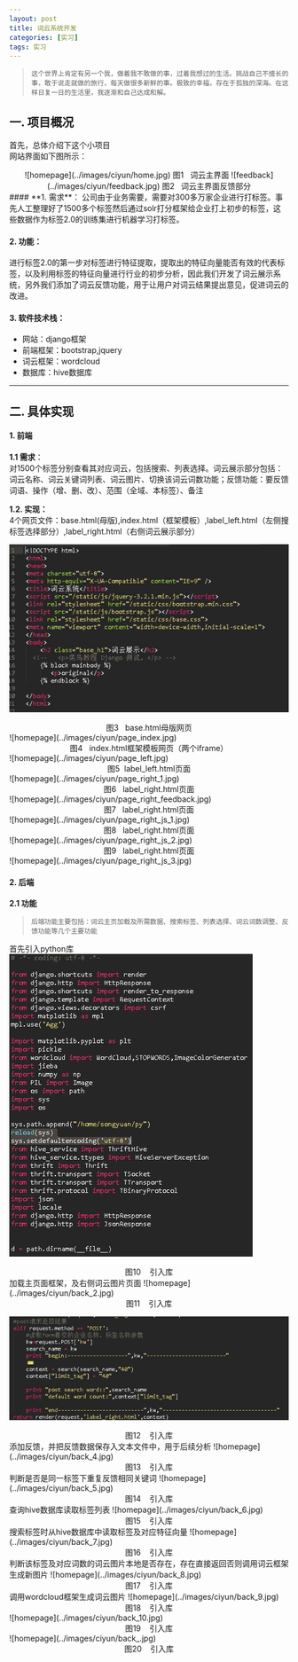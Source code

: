 ```yaml
---
layout: post
title: 词云系统开发
categories: [实习]
tags: 实习
---
```


>     这个世界上肯定有另一个我，做着我不敢做的事，过着我想过的生活。挑战自己不擅长的事，敢于说走就做的旅行，每天做很多新鲜的事。极致的幸福，存在于孤独的深海。在这样日复一日的生活里，我逐渐和自己达成和解。

## 一.  项目概况
首先，总体介绍下这个小项目  
网站界面如下图所示：  
<center>
![homepage](../images/ciyun/home.jpg)  
图1 &nbsp;&nbsp;词云主界面    
![feedback](../images/ciyun/feedback.jpg)   
图2 &nbsp;&nbsp;词云主界面反馈部分  
</center> 
#### **1. 需求**：
公司由于业务需要，需要对300多万家企业进行打标签。事先人工整理好了1500多个标签然后通过solr打分框架给企业打上初步的标签，这些数据作为标签2.0的训练集进行机器学习打标签。  

#### **2. 功能**：
进行标签2.0的第一步对标签进行特征提取，提取出的特征向量能否有效的代表标签，以及利用标签的特征向量进行行业的初步分析，因此我们开发了词云展示系统，另外我们添加了词云反馈功能，用于让用户对词云结果提出意见，促进词云的改进。


#### **3. 软件技术栈：**  
- 网站：django框架  
- 前端框架：bootstrap,jquery  
- 词云框架：wordcloud  
- 数据库：hive数据库

---

## **二. 具体实现**  
#### **1. 前端**   
**1.1 需求**：  
  对1500个标签分别查看其对应词云，包括搜索、列表选择。词云展示部分包括：词云名称、词云关键词列表、词云图片、切换该词云词数功能；反馈功能：要反馈词语、操作（增、删、改）、范围（全域、本标签）、备注

**1.2. 实现：**  
4个网页文件：base.html(母版),index.html（框架模板）,label_left.html（左侧搜标签选择部分）,label_right.html（右侧词云展示部分）

![homepage](../images/ciyun/page_base.jpg)  
<center>图3 &nbsp;&nbsp;base.html母版网页  </center>
![homepage](../images/ciyun/page_index.jpg)  
<center>图4 &nbsp;&nbsp;index.html框架模板网页（两个iframe）   </center>   
![homepage](../images/ciyun/page_left.jpg)  
<center>图5&nbsp;&nbsp;label_left.html页面    </center>
![homepage](../images/ciyun/page_right_1.jpg)  
<center>图6 &nbsp;&nbsp;label_right.html页面    </center>
![homepage](../images/ciyun/page_right_feedback.jpg)  
<center>图7 &nbsp;&nbsp;label_right.html页面   </center> 
![homepage](../images/ciyun/page_right_js_1.jpg)  
<center>图8 &nbsp;&nbsp;label_right.html页面  </center>    
![homepage](../images/ciyun/page_right_js_2.jpg)  
<center>图9 &nbsp;&nbsp;label_right.html页面  </center>  
![homepage](../images/ciyun/page_right_js_3.jpg)    



#### **2. 后端**   
**2.1 功能**  
>     后端功能主要包括：词云主页加载及所需数据、搜索标签、列表选择、词云词数调整、反馈功能等几个主要功能

首先引入python库  
![homepage](../images/ciyun/back_1.jpg) 
<center>图10 &nbsp;&nbsp; 引入库</center>
加载主页面框架，及右侧词云图片页面  
![homepage](../images/ciyun/back_2.jpg)
<center>图11 &nbsp;&nbsp; 引入库</center>

![homepage](../images/ciyun/back_3.jpg)  
<center>图12 &nbsp;&nbsp; 引入库</center>
添加反馈，并把反馈数据保存入文本文件中，用于后续分析  
![homepage](../images/ciyun/back_4.jpg)  
<center>图13 &nbsp;&nbsp; 引入库</center>
判断是否是同一标签下重复反馈相同关键词  
![homepage](../images/ciyun/back_5.jpg)  
<center>图14 &nbsp;&nbsp; 引入库</center>
查询hive数据库读取标签列表  
![homepage](../images/ciyun/back_6.jpg)  
<center>图15 &nbsp;&nbsp; 引入库</center>
搜索标签时从hive数据库中读取标签及对应特征向量  
![homepage](../images/ciyun/back_7.jpg)  
<center>图16 &nbsp;&nbsp; 引入库</center>
判断该标签及对应词数的词云图片本地是否存在，存在直接返回否则调用词云框架生成新图片  
![homepage](../images/ciyun/back_8.jpg)  
<center>图17 &nbsp;&nbsp; 引入库</center>
调用wordcloud框架生成词云图片  
![homepage](../images/ciyun/back_9.jpg)  
<center>图18 &nbsp;&nbsp; 引入库</center>
![homepage](../images/ciyun/back_10.jpg) 
<center>图19 &nbsp;&nbsp; 引入库</center> 
![homepage](../images/ciyun/back_.jpg)  
<center>图20 &nbsp;&nbsp; 引入库</center>






  

